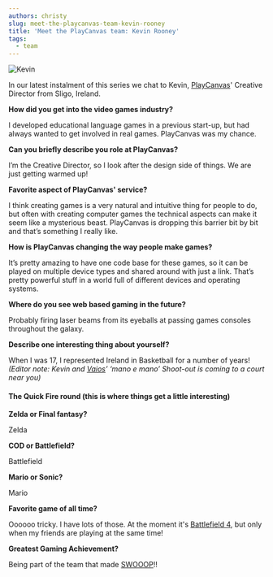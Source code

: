 ```yaml
---
authors: christy
slug: meet-the-playcanvas-team-kevin-rooney
title: 'Meet the PlayCanvas team: Kevin Rooney'
tags:
  - team
---
```


![Kevin](/img/team-kevin-2014.jpg)

In our latest instalment of this series we chat to Kevin, [PlayCanvas](https://playcanvas.com)' Creative Director from Sligo, Ireland.

**How did you get into the video games industry?**

I developed educational language games in a previous start-up, but had always wanted to get involved in real games. PlayCanvas was my chance.

**Can you briefly describe you role at PlayCanvas?**

I’m the Creative Director, so I look after the design side of things. We are just getting warmed up!

**Favorite aspect of PlayCanvas' service?**

I think creating games is a very natural and intuitive thing for people to do, but often with creating computer games the technical aspects can make it seem like a mysterious beast. PlayCanvas is dropping this barrier bit by bit and that’s something I really like.

**How is PlayCanvas changing the way people make games?**

It’s pretty amazing to have one code base for these games, so it can be played on multiple device types and shared around with just a link. That’s pretty powerful stuff in a world full of different devices and operating systems.

**Where do you see web based gaming in the future?**

Probably firing laser beams from its eyeballs at passing games consoles throughout the galaxy.

**Describe one interesting thing about yourself?**

When I was 17, I represented Ireland in Basketball for a number of years! _(Editor note: Kevin and [Vaios](https://blog.playcanvas.com/meet-the-playcanvas-team-vaios-kalpias-illias/)’ ‘mano e mano’ Shoot-out is coming to a court near you)_

#### The Quick Fire round (this is where things get a little interesting)

**Zelda or Final fantasy?**

Zelda

**COD or Battlefield?**

Battlefield

**Mario or Sonic?**

Mario

**Favorite game of all time?**

Oooooo tricky. I have lots of those. At the moment it's [Battlefield 4](https://en.wikipedia.org/wiki/Battlefield_4), but only when my friends are playing at the same time!

**Greatest Gaming Achievement?**

Being part of the team that made [SWOOOP](http://swooop.playcanvas.com/)!!
